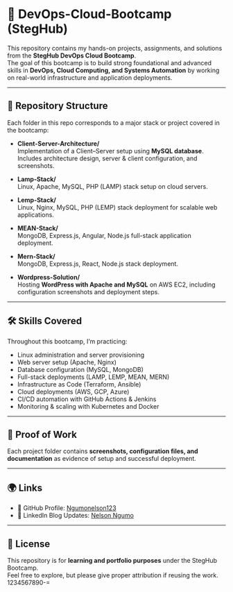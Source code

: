 # 🚀 DevOps-Cloud-Bootcamp (StegHub)

This repository contains my hands-on projects, assignments, and solutions from the **StegHub DevOps Cloud Bootcamp**.  
The goal of this bootcamp is to build strong foundational and advanced skills in **DevOps, Cloud Computing, and Systems Automation** by working on real-world infrastructure and application deployments.

---

## 📂 Repository Structure

Each folder in this repo corresponds to a major stack or project covered in the bootcamp:

- **Client-Server-Architecture/**  
  Implementation of a Client–Server setup using **MySQL database**. Includes architecture design, server & client configuration, and screenshots.

- **Lamp-Stack/**  
  Linux, Apache, MySQL, PHP (LAMP) stack setup on cloud servers.

- **Lemp-Stack/**  
  Linux, Nginx, MySQL, PHP (LEMP) stack deployment for scalable web applications.

- **MEAN-Stack/**  
  MongoDB, Express.js, Angular, Node.js full-stack application deployment.

- **Mern-Stack/**  
  MongoDB, Express.js, React, Node.js stack deployment.

- **Wordpress-Solution/**  
  Hosting **WordPress with Apache and MySQL** on AWS EC2, including configuration screenshots and deployment steps.

---

## 🛠️ Skills Covered

Throughout this bootcamp, I’m practicing:

- Linux administration and server provisioning  
- Web server setup (Apache, Nginx)  
- Database configuration (MySQL, MongoDB)  
- Full-stack deployments (LAMP, LEMP, MEAN, MERN)  
- Infrastructure as Code (Terraform, Ansible)  
- Cloud deployments (AWS, GCP, Azure)  
- CI/CD automation with GitHub Actions & Jenkins  
- Monitoring & scaling with Kubernetes and Docker  

---

## 📸 Proof of Work

Each project folder contains **screenshots, configuration files, and documentation** as evidence of setup and successful deployment.  

---

## 🌍 Links

- 📌 GitHub Profile: [Ngumonelson123](https://github.com/Ngumonelson123)  
- 🔗 LinkedIn Blog Updates: [Nelson Ngumo](https://www.linkedin.com/in/nelson-ngumo-869033162/)  

---

## 📜 License

This repository is for **learning and portfolio purposes** under the StegHub Bootcamp.  
Feel free to explore, but please give proper attribution if reusing the work.
1234567890-=  
